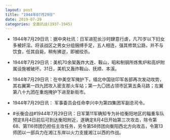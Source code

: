 ```yaml
---
layout: post
title: "1944年07月29日"
date: 2019-07-29
categories: 全面抗战(1937-1945)
---
```


<meta name="referrer" content="no-referrer" />

- 1944年7月29日讯：据中央社讯：日军进犯长沙时肆意行虐，凡70岁以下妇女多被奸淫。将该战区之男女分组捆缚手足，五人相连，强其修筑公路，并不与饮食，任其自毙，稍有拂逆，即被绞杀。 

- 1944年7月29日讯：美机70余架轰炸大连、鞍山，昭和制钢所炼焦炉和高炉附属设施被破坏。31日，美机又轰炸鞍山、抚顺、本溪。 

- 1944年7月29日讯：在中美空军掩护下，缅北中国驻印军各部再次发动攻势，其右翼第一四九团攻入密支那火车站；第一九〇团占领市区第五条马路；左翼第八十九团在重炮掩护下进至新街市。 

- 1944年7月29日讯： 军事委员会任命李兴中为第四集团军副总司令。 

- #长衡会战#1944年7月29日讯：日军第11军确知专为补给衡阳地区的辎重车队预定8月4日前后可到达衡阳附近，遂确定8月4日开始第三次攻击，除令第68、第116师团仍担任主攻任务，另令第58师团向衡阳西北方向攻击，令第13师团以一部兵力在湘江东岸以火力支援湘江以西的作战。 

